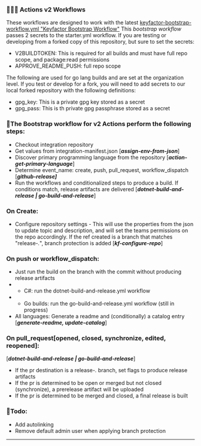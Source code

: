 ### 👨🏿‍🚀 Actions v2 Workflows 

These workflows are designed to work with the latest [keyfactor-bootstrap-workflow.yml "Keyfactor Bootstrap Workflow"](https://github.com/Keyfactor/.github/blob/main/workflow-templates/keyfactor-bootstrap-workflow.yml)
This *bootstrap workflow* passes 2 secrets to the starter.yml workflow. If you are testing or developing from a forked copy of this repository, but sure to set the secrets:

* V2BUILDTOKEN: This is required for all builds and must have full repo scope, and package:read permissions
* APPROVE_README_PUSH: full repo scope

The following are used for go lang builds and are set at the organization level. If you test or develop for a fork, you will need to add secrets to our local forked repository with the following definitions:
* gpg_key: This is a private gpg key stored as a secret
* gpg_pass: This is th private gpg passphrase stored as a secret

### 🚀The Bootstrap workflow for v2 Actions perform the following steps: 

* Checkout integration repository
* Get values from integration-manifest.json [***assign-env-from-json***]
* Discover primary programming language from the repository [***action-get-primary-language***]
* Determine event_name: create, push, pull_request, workflow_dispatch [***github-release]***
* Run the workflows and conditionalized steps to produce a build. If conditions match, release artifacts are delivered [***dotnet-build-and-release | go-build-and-release***]

### On Create:
* Configure repository settings - This will use the properties from the json to update topic and description, and will set the teams permissions on the repo accordingly. If the ref created is a branch that matches "release-*.*", branch protection is added [***kf-configure-repo***]

### On push or workflow_dispatch:
* Just run the build on the branch with the commit without producing release artifacts
* * C#: run the dotnet-build-and-release.yml workflow
* * Go builds: run the go-build-and-release.yml workflow (still in progress)
* All languages: Generate a readme and (conditionally) a catalog entry [***generate-readme, update-catalog***]

### On pull_request[opened, closed, synchronize, edited, reopened]:
[***dotnet-build-and-release | go-build-and-release***]
* If the pr destination is a release-*.* branch, set flags to produce release artifacts 
* If the pr is determined to be open or merged but not closed (synchronize), a prerelease artifact will be uploaded
* If the pr is determined to be merged and closed, a final release is built






### 📝Todo: 
* Add autolinking
* Remove default admin user when applying branch protection

---

